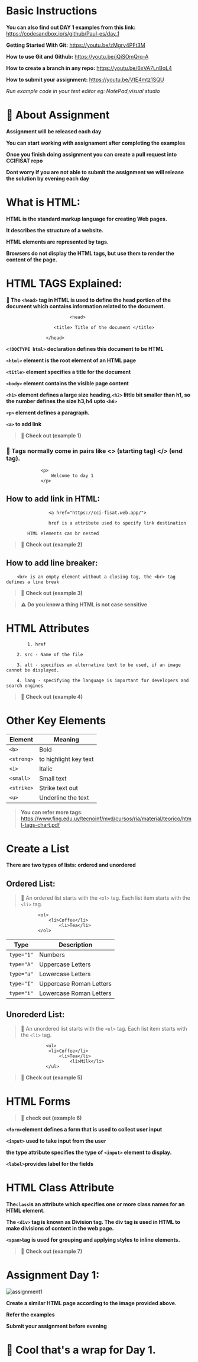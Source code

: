 # Basic Instructions

**You can also find out DAY 1 examples from this link:** https://codesandbox.io/s/github/Paul-es/day_1

**Getting Started With Git:** https://youtu.be/zMgrv4PFt3M

**How to use Git and Github:** https://youtu.be/jQiSOmQrq-A

**How to create a branch in any repo:** https://youtu.be/6xVA7LnBqL4

**How to submit your assignment:** https://youtu.be/VtE4mtz1SQU

*Run example code in your text editor eg: NotePad,visual studio*

 # :pushpin: About Assignment
 
 **Assignment will be released each day**
 
 **You can start working with assignament after completing the examples**
 
 **Once you finish doing assignment you can create a pull request into CCIFISAT repo**
 
 **Dont worry if you are not able to submit the assignment we will release the solution by evening each day**

# What is HTML:

**HTML is the standard markup language for creating Web pages.** 
		
**It describes the structure of a website.**
		    
**HTML elements are represented by tags.**
		    
**Browsers do not display the HTML tags, but use them to render the content of the page.**
		
				
# HTML TAGS Explained:
			
**:dart: The ```<head>``` tag in HTML is used to define the head portion of the document which contains information related to the document.**
    
                            <head>
		       
			          <title> Title of the document </title>
			       
			       </head>
			
	
**```<!DOCTYPE html>``` declaration defines this document to be HTML**
       
**```<html>``` element is the root element of an HTML page**
              
**```<title>``` element specifies a title for the document**
       
**```<body>``` element contains the visible page content**
       
**```<h1>``` element defines a large size heading,```<h2>``` little bit smaller than h1, so the number defines the size h3,h4 upto ```<h6>```**
       
**```<p>``` element defines a paragraph.**
       
**```<a>``` to add link**
	   
       
>**:mega: Check out (example 1)** 


### :dart: Tags normally come in pairs like <> (starting tag) </> (end tag).
			
			
			     <p>
			         Welcome to day 1
			     </p>
			     
			     

## How to add link in HTML:

 	                <a href="https://cci-fisat.web.app/">
			
	                href is a attribute used to specify link destination
							
			HTML elements can br nested	
			
			
>:mega: **Check out (example 2)**

	   
## How to add line breaker:
				
		<br> is an empty element without a closing tag, the <br> tag defines a line break
			   
			   
>:mega: **Check out (example 3)**

			   
>**:warning: Do you know a thing HTML is not case sensitive**


# HTML Attributes	
     
        	1. href 
		
		2. src - Name of the file
		
		3. alt - specifies an alternative text to be used, if an image cannot be displayed.
		
		4. lang - specifying the language is important for developers and search engines
		
		
>:mega: **Check out (example 4)**

		
# Other Key Elements

Element | Meaning
------------ | -------------
```<b>``` | Bold
```<strong>``` | to highlight key text
```<i>``` | Italic
```<small>``` | Small text
```<strike>``` | Strike text out
```<u>``` | Underline the text

>**You can refer more tags**: https://www.fing.edu.uy/tecnoinf/mvd/cursos/ria/material/teorico/html-tags-chart.pdf

# Create a List

**There are two types of lists: ordered and unordered**

## Ordered List:

>:dart: An ordered list starts with the ```<ol>``` tag. Each list item starts with the ```<li>``` tag.
	      			
				<ol>
  				    <li>Coffee</li>
  			            <li>Tea</li>
				</ol> 

Type | Description
------------ | -------------
```type="1"``` | Numbers
```type="A"``` | Uppercase Letters
```type="a"``` | Lowercase Letters
```type="I"``` | Uppercase Roman Letters
```type="i"``` | Lowercase Roman Letters

## Unorederd List:

>:dart: An unordered list starts with the ```<ul>``` tag. Each list item starts with the ```<li>``` tag.
	
				   <ul>
  					<li>Coffee</li>
 				        <li>Tea</li>
  			                <li>Milk</li>
				   </ul> 

   >:mega: **Check out (example 5)**
  
# HTML Forms

>:mega: **check out (example 6)**

**```<form>```element defines a form that is used to collect user input**

**```<input>``` used to take input from the user**

**the type attribute specifies the type of ```<input>``` element to display.**

**```<label>```provides label for the fields**


# HTML Class Attribute

**The```class```is an attribute which specifies one or more class names for an HTML element.**

**The ```<div>``` tag is known as Division tag. The div tag is used in HTML to make divisions of content in the web page.**

**```<span>```tag is used for grouping and applying styles to inline elements.**

>:mega: **Check out (example 7)**

# Assignment Day 1:

![assignment1](https://user-images.githubusercontent.com/47073691/76680186-97c2fb00-660c-11ea-833b-698b5a8f961e.jpg)

**Create a similar HTML page according to the image provided above.**

**Refer the examples**

**Submit your assignment before evening**

# :high_brightness: Cool that's a wrap for Day 1.
